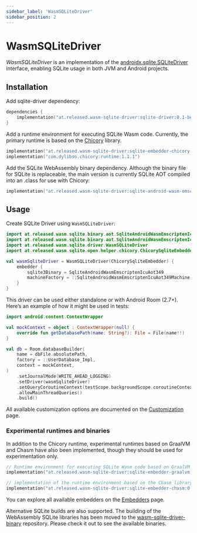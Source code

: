 ```yaml
---
sidebar_label: 'WasmSQLiteDriver'
sidebar_position: 2
---
```


# WasmSQLiteDriver

*WasmSQLiteDriver* is an implementation of the [androidx.sqlite.SQLiteDriver] interface, enabling 
SQLite usage in both JVM and Android projects.

## Installation

Add sqlite-driver dependency:

```kotlin
dependencies {
    implementation("at.released.wasm-sqlite-driver:sqlite-driver:0.1-beta02")
}
```

Add a runtime environment for executing SQLite Wasm code. Currently, the primary runtime is based on the [Chicory] library.

```kotlin
implementation("at.released.wasm-sqlite-driver:sqlite-embedder-chicory:0.1-beta02")
implementation("com.dylibso.chicory:runtime:1.1.1")
```

Add the SQLite WebAssembly binary dependency. Although the binary file for SQLite is replaceable,
the main version is currently SQLite AOT compiled into an .class for use with Chicory:

```kotlin
implementation("at.released.wasm-sqlite-driver:sqlite-android-wasm-emscripten-icu-aot-349:0.7")
```

## Usage

Create SQLite Driver using `WasmSQLiteDriver`:

```kotlin
import at.released.wasm.sqlite.binary.aot.SqliteAndroidWasmEmscriptenIcuAot349
import at.released.wasm.sqlite.binary.aot.SqliteAndroidWasmEmscriptenIcuAot349Machine
import at.released.wasm.sqlite.driver.WasmSQLiteDriver
import at.released.wasm.sqlite.open.helper.chicory.ChicorySqliteEmbedder

val wasmSqliteDriver = WasmSQLiteDriver(ChicorySqliteEmbedder) {
    embedder {
        sqlite3Binary = SqliteAndroidWasmEmscriptenIcuAot349
        machineFactory = ::SqliteAndroidWasmEmscriptenIcuAot349Machine
    }
}
```

This driver can be used either standalone or with Android Room (2.7+).
Here’s an example of how it might be used in tests:

```kotlin
import android.content.ContextWrapper

val mockContext = object : ContextWrapper(null) {
    override fun getDatabasePath(name: String?): File = File(name!!)
}

val db = Room.databaseBuilder(
    name = dbFile.absolutePath,
    factory = ::UserDatabase_Impl,
    context = mockContext,
)
    .setJournalMode(WRITE_AHEAD_LOGGING)
    .setDriver(wasmSqliteDriver)
    .setQueryCoroutineContext(testScope.backgroundScope.coroutineContext) // or newSingleThreadContext("RoomDatabase")
    .allowMainThreadQueries()
    .build()
```

All available customization options are documented on the [Customization](Customization.md) page.

### Experimental runtimes and binaries

In addition to the Chicory runtime, experimental runtimes based on GraalVM and Chasm have also been implemented,
though they should be used for experimentation only.

```kotlin
// Runtime environment for executing SQLite Wasm code based on GraalVM (Sqlite Embedder)
implementation("at.released.wasm-sqlite-driver:sqlite-embedder-graalvm:0.1-beta02")

// implementation of the runtime environment based on the Chasm library. 
implementation("at.released.wasm-sqlite-driver:sqlite-embedder-chasm:0.1-beta02")
```

You can explore all available embedders on the [Embedders](embedders/index.md) page.

Alternative SQLite builds are also supported. The building of the WebAssembly SQLite libraries has been moved to the [wasm-sqlite-driver-binary] repository.
Please check it out to see the available binaries.

[androidx.sqlite.SQLiteDriver]: https://developer.android.com/reference/androidx/sqlite/SQLiteDriver
[wasm-sqlite-driver-binary]: https://github.com/illarionov/wasm-sqlite-driver-binary
[Chicory]: https://chicory.dev/
